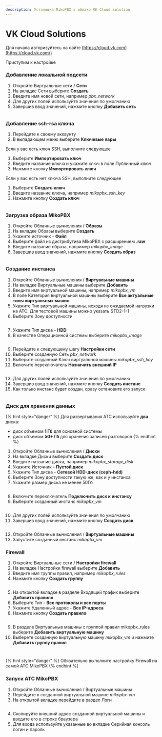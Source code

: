 ```yaml
---
description: Установка MikoPBX в облако VK Cloud solution
---
```


# VK Cloud Solutions

Для начала авторизуйтесь на сайте [https://cloud.vk.com](https://cloud.vk.com/)

Приступим к настройке

### **Добавление локальной подсети**

1. Откройте Виртуальные сети / **Сети**
2. На вкладке Сети выберите **Создать**
3. Введите имя новой сети, например _pbx\_network_
4. Для других полей используйте значения по умолчанию
5. Завершив ввод значений, нажмите кнопку **Добавить сеть**

<figure><img src="../../.gitbook/assets/MikoPBXvkInstallation_1.png" alt=""><figcaption></figcaption></figure>

### **Добавление ssh-rsa ключа**

1. Перейдите к своему аккаунту
2. В выпадающем меню выберите **Ключевые пары**

Если у вас есть ключ SSH, выполните следующее

1. Выберите **Импортировать ключ**
2. Введите название ключа и укажите ключ в поле Публичный ключ
3. Нажмите кнопку **Импортировать ключ**

Если у вас есть нет ключа SSH, выполните следующее

1. Выберите **Создать ключ**
2. Введите название ключа, например _mikopbx\_ssh\_key_
3. Нажмите кнопку **Создать ключ**

<figure><img src="../../.gitbook/assets/MikoPBXvkInstallation_2.png" alt=""><figcaption></figcaption></figure>

### **Загрузка образа MikoPBX**

1. Откройте Облачные вычисления / **Образы**
2. На вкладке Образы выберите **Создать**
3. Укажите источник - **Файл**
4. Выберите файл из дистрибутива MikoPBX с расширением **.raw**
5. Введите название образа, например _mikopbx\_image_
6. Завершив ввод значений, нажмите кнопку **Создать образ**

<figure><img src="../../.gitbook/assets/MikoPBXvkInstallation_3.png" alt=""><figcaption></figcaption></figure>

### **Создание инстанса**

1. Откройте Облачные вычисления / **Виртуальные машины**
2. На вкладке Виртуальные машины выберите **Добавить**
3. Введите имя виртуальной машины, например _mikopbx\_vm_
4. В поле Категория виртуальной машины выберите **Все актуальные типы виртуальных машин**
5. Укажите Тип виртуальной машины, исходя из ожидаемой нагрузки на АТС. Для тестовой машины можно указать STD2-1-1
6. Выберите Зону доступности

<figure><img src="../../.gitbook/assets/MikoPBXvkInstallation_4.png" alt=""><figcaption></figcaption></figure>

7. Укажите Тип диска - **HDD**
8. В качестве Операционной системы выберите _mikopbx\_image_

<figure><img src="../../.gitbook/assets/MikoPBXvkInstallation_5.png" alt=""><figcaption></figcaption></figure>

9. Перейдите к следующему шагу **Настройки сети**
10. Выберите созданную Сеть _pbx\_network_
11. Выберите созданный Ключ виртуальной машины _mikopbx\_ssh\_key_
12. Включите переключатель **Назначить внешний IP**

<figure><img src="../../.gitbook/assets/MikoPBXvkInstallation_6.png" alt=""><figcaption></figcaption></figure>

13. Для других полей используйте значения по умолчанию
14. Завершив ввод значений, нажмите кнопку **Создать инстанс**
15. Как только инстанс будет создан, сразу остановите его запуск

<figure><img src="../../.gitbook/assets/MikoPBXvkInstallation_7.png" alt=""><figcaption></figcaption></figure>

### **Диск для хранения данных**

{% hint style="danger" %}
Для развертывания АТС используйте **два** диска:

* диск объемом **1 Гб** для основной системы
* диск объемом **50+ Гб** для хранения записей разговоров
{% endhint %}

1. Откройте Облачные вычисления / **Диски**
2. На вкладке Диски выберите **Создать диск**
3. Введите название диска, например _mikopbx\_storage\_disk_
4. Укажите Источник - **Пустой диск**
5. Укажите Тип диска - **Сетевой HDD-диск (ceph-hdd)**
6. Выберите Зону доступности такую же, как и у инстанса
7. Укажите размер диска не менее 50Гб

<figure><img src="../../.gitbook/assets/MikoPBXvkInstallation_8.png" alt=""><figcaption></figcaption></figure>

8. Включите переключатель **Подключить диск к инстансу**
9. Выберите созданный инстанс _mikopbx\_vm_

<figure><img src="../../.gitbook/assets/MikoPBXvkInstallation_9.png" alt=""><figcaption></figcaption></figure>

10. Для других полей используйте значения по умолчанию
11. Завершив ввод значений, нажмите кнопку **Создать диск**

<figure><img src="../../.gitbook/assets/MikoPBXvkInstallation_10.png" alt=""><figcaption></figcaption></figure>

12. Откройте Облачные вычисления / **Виртуальные машины**
13. Запустите созданный инстанс _mikopbx\_vm_

### **Firewall**

1. Откройте Виртуальные сети / **Настройки firewall**
2. На вкладке Настройки firewall выберите **Добавить**
3. Введите имя группы правил, например _mikopbx\_rules_
4. Нажмите кнопку **Создать группу**

<figure><img src="../../.gitbook/assets/MikoPBXvkInstallation_11.png" alt=""><figcaption></figcaption></figure>

5. На открытой вкладке в разделе Входящий трафик выберите **Добавить правило**
6. Выберите Тип - **Все протоколы и все порты**
7. Укажите Удаленный адрес - **Все IP-адреса**
8. Нажмите кнопку **Создать правило**

<figure><img src="../../.gitbook/assets/MikoPBXvkInstallation_12.png" alt=""><figcaption></figcaption></figure>

9. В разделе Виртуальные машины с группой правил mikopbx\_rules выберите **Добавить виртуальную машину**
10. Выберете созданную виртуальную машину _mikopbx\_vm_ и нажмите **Добавить группу правил**

<figure><img src="../../.gitbook/assets/MikoPBXvkInstallation_13.png" alt=""><figcaption></figcaption></figure>

<figure><img src="../../.gitbook/assets/MikoPBXvkInstallation_14.png" alt=""><figcaption></figcaption></figure>

{% hint style="danger" %}
Обязательно выполните настройку Firewall на самой АТС MikoPBX
{% endhint %}

### **Запуск АТС MikoPBX**

1. Откройте Облачные вычисления / Виртуальные машины
2. Перейдите к созданной виртуальной машине _mikopbx-vm_
3. На открытой вкладке перейдите в раздел Логи

<figure><img src="../../.gitbook/assets/MikoPBXvkInstallation_15.png" alt=""><figcaption></figcaption></figure>

4. Скопируйте внешний адрес созданной виртуальной машины и введите его в строке браузера
5. Для входа используйте указанные во вкладке Серийная консоль логин и пароль

<figure><img src="../../.gitbook/assets/MikoPBXvkInstallation_16 (1).png" alt=""><figcaption></figcaption></figure>
